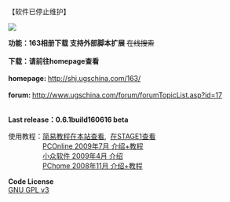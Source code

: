 <p>【软件已停止维护】</p>
<p><img src="http://shj.ugschina.com/163/ox163.jpg" boroder=0/></p>
<b>功能：163相册下载 支持外部脚本扩展</b> <s>在线搜索</s><br><br>
<b>下载：请前往homepage查看</b><br><br>
<b>homepage: </b><A href="http://shj.ugschina.com/163/" target="_blank">http://shj.ugschina.com/163/</A><br><br>
<b>forum: </b><A href="http://www.ugschina.com/forum/forumTopicList.asp?id=17" target="_blank">http://www.ugschina.com/forum/forumTopicList.asp?id=17</A><br><br>
<p><strong>Last release：0.6.1build160616 beta</strong></p>

使用教程：<A href="http://www.ugschina.com/forum/forumTopicRead.asp?id=943" target="_blank">简易教程在本站查看</A>,  <A href="https://bbs.saraba1st.com/2b/thread-375674-1-1.html" target="_blank">在STAGE1查看</A><BR>
　　　　　<A href="http://pcedu.pconline.com.cn/soft/wl/ftp/0907/1701508.html" target="_blank">PCOnline 2009年7月 介绍+教程</A><BR>
　　　　　<A href="http://www.appinn.com/ox163/" target="_blank">小众软件 2009年4月 介绍</A><BR>
　　　　　<A href="http://article.pchome.net/content-755986.html" target="_blank">PChome   2008年11月 介绍+教程</A><BR>
<p>
<strong>Code License</strong><BR>
<A href="http://www.gnu.org/licenses/gpl.html" target="_blank">GNU GPL v3</A>
</p>
